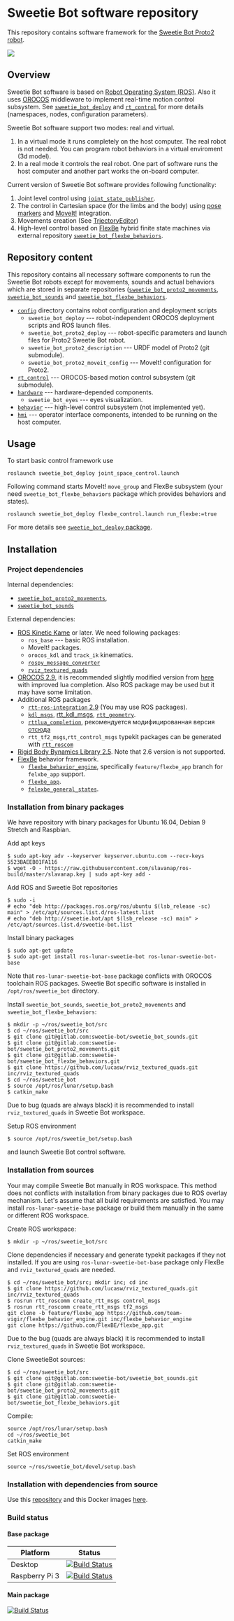 Sweetie Bot software repository 
===================================

This repository contains software framework for the [Sweetie Bot Proto2 robot](http://sweetie.bot).

![](doc/figures/control-system.png)

## Overview

Sweetie Bot software is based on [Robot Operating System (ROS)](http://wiki.ros.org/ROS/Introduction). Also it uses [OROCOS](http://www.orocos.org/wiki/orocos/toolchain/getting-started) middleware to implement real-time motion control subsystem. See [`sweetie_bot_deploy`](config/sweetie_bot_deploy) and  [`rt_control`](rt_control) for more details (namespaces, nodes, configuration parameters).

Sweetie Bot software support two modes: real and virtual. 
1. In a virtual mode it runs completely on the host computer. The real robot is not needed. You can program robot behaviors in a virtual enviroment (3d model). 
2. In a real mode it controls the real robot. One part of software runs the host computer and another part works the on-board computer. 

Current version of Sweetie Bot software provides following functionality:
1. Joint level control using [`joint_state_publisher`](http://wiki.ros.org/joint_state_publisher).
2. The control in Cartesian space (for the limbs and the body) using [pose markers](hmi/sweetie_bot_rviz_interactions) and [MoveIt!](https://moveit.ros.org/) integration.
3. Movements creation (See [TrjectoryEditor](hmi/sweetie_bot_joint_trajectory_editor))
4. High-level control based on [FlexBe](http://philserver.bplaced.net/fbe/) hybrid finite state machines via external repository [`sweetie_bot_flexbe_behaviors`](https://gitlab.com/sweetie-bot/sweetie_bot_flexbe_behaviors).

<!-- Watch the Software demonstration video [here](https://www.youtube.com/watch?v=FTKn_fK0Puo): -->

## Repository content

This repository contains all necessary software components to run the Sweetie Bot robots except for movements, sounds and actual behaviors which are stored in separate repositories
([`sweetie_bot_proto2_movements`](https://gitlab.com/sweetie-bot/sweetie_bot_proto2_movements), [`sweetie_bot_sounds`](https://gitlab.com/sweetie-bot/sweetie_bot_sounds) and 
[`sweetie_bot_flexbe_behaviors`](https://gitlab.com/sweetie-bot/sweetie_bot_flexbe_behaviors).

* [`config`](config) directory contains robot configuration and deployment scripts
    * `sweetie_bot_deploy` --- robot-independent OROCOS deployment scripts and ROS launch files.
	* `sweetie_bot_proto2_deploy` --- robot-specific parameters and launch files for Proto2 Sweetie Bot robot.
	* `sweetie_bot_proto2_description` --- URDF model of Proto2 (git submodule).
	* `sweetie_bot_proto2_moveit_config` --- MoveIt! configuration for Proto2.
* [`rt_control`](sweetie_bot_rt_control) --- OROCOS-based motion control subsystem (git submodule).
* [`hardware`](hardware) --- hardware-depended components.
    * `sweetie_bot_eyes` --- eyes visualization.
* [`behavior`](behavior) --- high-level control subsystem (not implemented yet).
* [`hmi`](hmi) --- operator interface components, intended to be running on the host computer.

## Usage

To start basic control framework use 

    roslaunch sweetie_bot_deploy joint_space_control.launch

Following command starts MoveIt! `move_group` and FlexBe subsystem (your need `sweetie_bot_flexbe_behaviors` package which provides behaviors and states).

    roslaunch sweetie_bot_deploy flexbe_control.launch run_flexbe:=true

For more details see [`sweetie_bot_deploy` package](config/sweetie_bot_deploy).

## Installation

### Project dependencies

Internal dependencies:
* [`sweetie_bot_proto2_movements`](https://gitlab.com/sweetie-bot/sweetie_bot_proto2_movements), 
* [`sweetie_bot_sounds`](https://gitlab.com/sweetie-bot/sweetie_bot_sounds)

External dependencies:

* [ROS Kinetic Kame](http://wiki.ros.org/kinetic/Installation) or later. We need following packages:
    * `ros_base` --- basic ROS installation.
	* MoveIt! packages.
	* `orocos_kdl` and `track_ik` kinematics.
	* [`rospy_message_converter`](https://github.com/baalexander/rospy_message_converter)
	* [`rviz_textured_quads`](https://github.com/lucasw/rviz_textured_quads)
* [OROCOS 2.9](https://github.com/orocos-toolchain/orocos_toolchain), it is recommended slightly modified version from [here](https://github.com/disRecord) with improved lua completion. Also ROS package may be used but it may have some limitation. 
* Additional ROS packages
    * [`rtt-ros-integration` 2.9](https://github.com/orocos/rtt_ros_integration) (You may use ROS packages).
    * [`kdl_msgs`](https://github.com/orocos/kdl_msgs), [rtt_kdl_msgs](https://github.com/orocos/rtt_kdl_msgs), [`rtt_geometry`](https://github.com/orocos/rtt_geometry).
    * [`rttlua_completion`](https://github.com/orocos-toolchain/rttlua_completion), рекомендуется модифицированная версия [отсюда](https://github.com/disRecord)
    * `rtt_tf2_msgs`,`rtt_control_msgs` typekit packages can be generated with [`rtt_roscom`](https://github.com/orocos/rtt_ros_integration/tree/toolchain-2.9/rtt_roscomm)
* [Rigid Body Bynamics Library 2.5](https://rbdl.bitbucket.io/). Note that 2.6 version is not supported.
* [FlexBe](http://philserver.bplaced.net/fbe/) behavior framework.
	* [`flexbe_behavior_engine`](https://github.com/team-vigir/flexbe_behavior_engine/tree/feature/flexbe_app), specifically `feature/flexbe_app` branch for `felxbe_app` support.
	* [`flexbe_app`](https://github.com/FlexBE/flexbe_app).
    * [`felexbe_general_states`](https://github.com/FlexBE/generic_flexbe_states).

### Installation from binary packages

We have repository with binary packages for Ubuntu 16.04, Debian 9 Stretch and Raspbian. 

Add apt keys
```
$ sudo apt-key adv --keyserver keyserver.ubuntu.com --recv-keys 5523BAEEB01FA116
$ wget -O - https://raw.githubusercontent.com/slavanap/ros-build/master/slavanap.key | sudo apt-key add -
```

Add ROS and Sweetie Bot repositories
```
$ sudo -i
# echo "deb http://packages.ros.org/ros/ubuntu $(lsb_release -sc) main" > /etc/apt/sources.list.d/ros-latest.list
# echo "deb http://sweetie.bot/apt $(lsb_release -sc) main" > /etc/apt/sources.list.d/sweetie-bot.list
```

Install binary packages
```
$ sudo apt-get update
$ sudo apt-get install ros-lunar-sweetie-bot ros-lunar-sweetie-bot-base
```
Note that `ros-lunar-sweetie-bot-base` package conflicts with OROCOS toolchain ROS packages.
Sweetie Bot specific software is installed in `/opt/ros/sweetie_bot` directory. 

Install `sweetie_bot_sounds`, `sweetie_bot_proto2_movements` and `sweetie_bot_flexbe_behaviors`: 
```
$ mkdir -p ~/ros/sweetie_bot/src
$ cd ~/ros/sweetie_bot/src
$ git clone git@gitlab.com:sweetie-bot/sweetie_bot_sounds.git
$ git clone git@gitlab.com:sweetie-bot/sweetie_bot_proto2_movements.git
$ git clone git@gitlab.com:sweetie-bot/sweetie_bot_flexbe_behaviors.git
$ git clone https://github.com/lucasw/rviz_textured_quads.git inc/rviz_textured_quads
$ cd ~/ros/sweetie_bot
$ source /opt/ros/lunar/setup.bash
$ catkin_make
```
Due to bug (quads are always black) it is recommended to install `rviz_textured_quads` in Sweetie Bot workspace.

Setup ROS environment 
```
$ source /opt/ros/sweetie_bot/setup.bash
```
and launch Sweetie Bot control software.

### Installation from sources

Your may compile Sweetie Bot manually in ROS workspace. This method does not conflicts with installation from binary packages due to ROS overlay mechanism.
Let's assume that all build requirements are satisfied. You may install `ros-lunar-sweetie-base` package or build them manually in the same or different ROS workspace.

Create ROS workspace:
```
$ mkdir -p ~/ros/sweetie_bot/src 
```

Clone dependencies if necessary and generate typekit packages if they not installed. 
If you are using `ros-lunar-sweetie-bot-base` package only FlexBe and `rviz_textured_quads` are needed.
```
$ cd ~/ros/sweetie_bot/src; mkdir inc; cd inc
$ git clone https://github.com/lucasw/rviz_textured_quads.git inc/rviz_textured_quads
$ rosrun rtt_roscomm create_rtt_msgs control_msgs
$ rosrun rtt_roscomm create_rtt_msgs tf2_msgs
git clone -b feature/flexbe_app https://github.com/team-vigir/flexbe_behavior_engine.git inc/flexbe_behavior_engine
git clone https://github.com/FlexBE/flexbe_app.git
```
Due to the bug (quads are always black) it is recommended to install `rviz_textured_quads` in Sweetie Bot workspace.

Clone SweetieBot sources:
```
$ cd ~/ros/sweetie_bot/src
$ git clone git@gitlab.com:sweetie-bot/sweetie_bot_sounds.git
$ git clone git@gitlab.com:sweetie-bot/sweetie_bot_proto2_movements.git
$ git clone git@gitlab.com:sweetie-bot/sweetie_bot_flexbe_behaviors.git
```
Compile:
```
source /opt/ros/lunar/setup.bash
cd ~/ros/sweetie_bot
catkin_make
``` 
Set ROS environment
```
source ~/ros/sweetie_bot/devel/setup.bash
```

### Installation with  dependencies from source

Use this [repository](https://github.com/slavanap/ros-build) and this Docker images [here](https://hub.docker.com/r/slavanap/ros-build/tags/).

### Build status

#### Base package

Platform        | Status
----------------|--------------
Desktop         | [![Build Status](https://travis-ci.org/slavanap/ros-build.svg?branch=master)](https://travis-ci.org/slavanap/ros-build)
Raspberry Pi 3  | [![Build Status](https://travis-ci.org/slavanap/ros-build.svg?branch=rpi3)](https://travis-ci.org/slavanap/ros-build/branches)

#### Main package

[![Build Status](https://gitlab.com/sweetie-bot/sweetie_bot/badges/devel/build.svg)](https://gitlab.com/sweetie-bot/sweetie_bot/pipelines)

